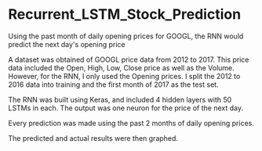 # Recurrent_LSTM_Stock_Prediction
Using the past month of daily opening prices for GOOGL, the RNN would predict the next day's opening price

A dataset was obtained of GOOGL price data from 2012 to 2017. This price data included the Open, High, Low, Close price as well as the Volume. However, for the RNN, I only used the Opening prices. I split the 2012 to 2016 data into training and the first month of 2017 as the test set. 

The RNN was built using Keras, and included 4 hidden layers with 50 LSTMs in each. The output was one neuron for the price of the next day. 

Every prediction was made using the past 2 months of daily opening prices.

The predicted and actual results were then graphed.

